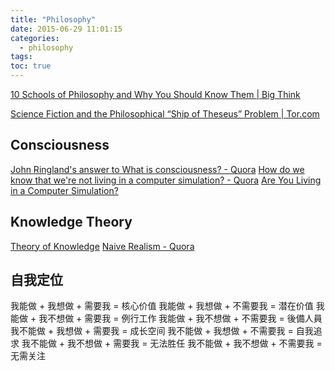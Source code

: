 ```yaml
---
title: "Philosophy"
date: 2015-06-29 11:01:15
categories:
  - philosophy
tags:
toc: true
---
```


[10 Schools of Philosophy and Why You Should Know Them | Big Think](http://bigthink.com/scotty-hendricks/10-schools-of-philosophy-and-why-you-should-know-them)

[Science Fiction and the Philosophical “Ship of Theseus” Problem | Tor.com](https://www.tor.com/2019/03/22/science-fiction-and-the-philosophical-ship-of-theseus-problem/)

## Consciousness

[John Ringland's answer to What is consciousness? - Quora](http://www.quora.com/What-is-consciousness/answer/John-Ringland)
[How do we know that we're not living in a computer simulation? - Quora](http://www.quora.com/How-do-we-know-that-were-not-living-in-a-computer-simulation)
[Are You Living in a Computer Simulation?](http://www.simulation-argument.com/)

## Knowledge Theory

[Theory of Knowledge](http://www.theoryofknowledge.info/)
[Naive Realism - Quora](http://www.quora.com/Naive-Realism)

## 自我定位

我能做 + 我想做 + 需要我 = 核心价值
我能做 + 我想做 + 不需要我 = 潜在价值
我能做 + 我不想做 + 需要我 = 例行工作
我能做 + 我不想做 + 不需要我 = 後備人員
我不能做 + 我想做 + 需要我 = 成长空间
我不能做 + 我想做 + 不需要我 = 自我追求
我不能做 + 我不想做 + 需要我 = 无法胜任
我不能做 + 我不想做 + 不需要我 = 无需关注

